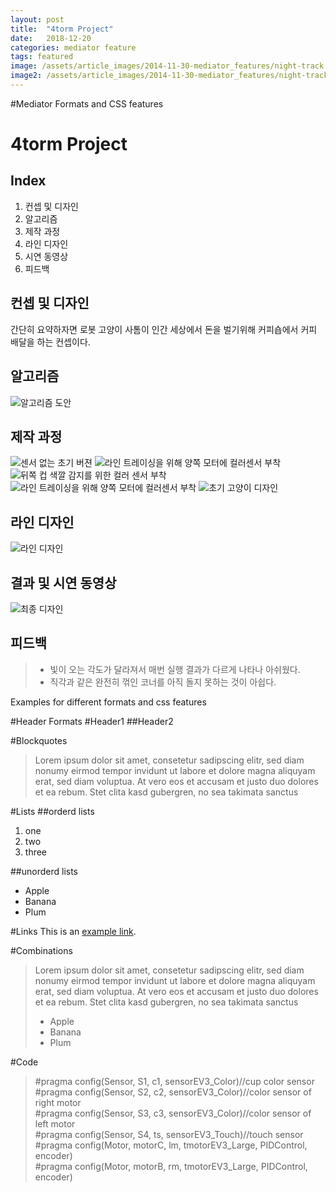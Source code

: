 ```yaml
---
layout: post
title:  "4torm Project"
date:   2018-12-20
categories: mediator feature
tags: featured
image: /assets/article_images/2014-11-30-mediator_features/night-track.JPG
image2: /assets/article_images/2014-11-30-mediator_features/night-track-mobile.JPG
---
```

#Mediator Formats and CSS features

4torm Project
============

Index
-----
1. 컨셉 및 디자인
2. 알고리즘
3. 제작 과정
4. 라인 디자인
5. 시연 동영상
6. 피드백

컨셉 및 디자인
--------------
간단히 요약하자면 로봇 고양이 사톰이 인간 세상에서 돈을 벌기위해 커피숍에서 커피 배달을 하는 컨셉이다.

알고리즘
----------
![알고리즘 도안](/assets/images/success.png)

제작 과정
-----------
![센서 없는 초기 버젼](/assets/images/nosensor.JPG)
![라인 트레이싱을 위해 양쪽 모터에 컬러센서 부착](/assets/images/frontsensor.JPG)
![뒤쪽 컵 색깔 감지를 위한 컬러 센서 부착](/assets/images/backsensor.JPG)
![라인 트레이싱을 위해 양쪽 모터에 컬러센서 부착](/assets/images/frontsensor.JPG)
![초기 고양이 디자인](/assets/images/cat.JPG)

라인 디자인
-----------
![라인 디자인](/assets/images/line.png)

결과 및 시연 동영상
-----------------
![최종 디자인](/assets/images/final.JPG)

피드백
--------
> - 빛이 오는 각도가 달라져서 매번 실행 결과가 다르게 나타나 아쉬웠다.
> - 직각과 같은 완전히 꺾인 코너를 아직 돌지 못하는 것이 아쉽다.


Examples for different formats and css features

#Header Formats
#Header1
##Header2

#Blockquotes
>Lorem ipsum dolor sit amet, consetetur sadipscing elitr, sed diam nonumy eirmod tempor invidunt ut labore et dolore magna aliquyam erat, sed diam voluptua. At vero eos et accusam et justo duo dolores et ea rebum. Stet clita kasd gubergren, no sea takimata sanctus

#Lists
##orderd lists
1. one
2. two
3. three


##unorderd lists
- Apple
- Banana
- Plum

#Links
This is an [example link](http://example.com/ "With a Title").

#Combinations
>Lorem ipsum dolor sit amet, consetetur sadipscing elitr, sed diam nonumy eirmod tempor invidunt ut labore et dolore magna aliquyam erat, sed diam voluptua. At vero eos et accusam et justo duo dolores et ea rebum. Stet clita kasd gubergren, no sea takimata sanctus
>
> - Apple
> - Banana
> - Plum


#Code
>#pragma config(Sensor, S1, c1, sensorEV3_Color)//cup color sensor</br>
#pragma config(Sensor, S2, c2, sensorEV3_Color)//color sensor of right motor </br>
#pragma config(Sensor, S3, c3, sensorEV3_Color)//color sensor of left motor </br>
#pragma config(Sensor, S4, ts, sensorEV3_Touch)//touch sensor </br>
#pragma config(Motor, motorC, lm, tmotorEV3_Large, PIDControl, encoder) </br>
#pragma config(Motor, motorB, rm, tmotorEV3_Large, PIDControl, encoder) </br>





